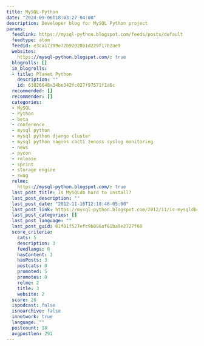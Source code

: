 ```yaml
---
title: MySQL-Python
date: "2024-09-06T18:03:27-04:00"
description: Developer blog for MySQL Python project
params:
  feedlink: https://mysql-python.blogspot.com/feeds/posts/default
  feedtype: atom
  feedid: e3ca17399e72b92028b1d229f17b2ae9
  websites:
    https://mysql-python.blogspot.com/: true
  blogrolls: []
  in_blogrolls:
  - title: Planet Python
    description: ""
    id: 63826648a34be342fc027f97571f1a6c
  recommended: []
  recommender: []
  categories:
  - MySQL
  - Python
  - beta
  - conference
  - mysql python
  - mysql python django cluster
  - mysql python nagios cacti zenoss syslog monitoring
  - news
  - pycon
  - release
  - sprint
  - storage engine
  - swag
  relme:
    https://mysql-python.blogspot.com/: true
  last_post_title: Is MySQLdb hard to install?
  last_post_description: ""
  last_post_date: "2012-11-16T12:18:46-05:00"
  last_post_link: https://mysql-python.blogspot.com/2012/11/is-mysqldb-hard-to-install.html
  last_post_categories: []
  last_post_language: ""
  last_post_guid: 61f01f527efc9b096af61ba9e2727f68
  score_criteria:
    cats: 5
    description: 3
    feedlangs: 0
    hasContent: 3
    hasPosts: 3
    postcats: 0
    promoted: 5
    promotes: 0
    relme: 2
    title: 3
    website: 2
  score: 26
  ispodcast: false
  isnoarchive: false
  innetwork: true
  language: ""
  postcount: 18
  avgpostlen: 291
---
```

